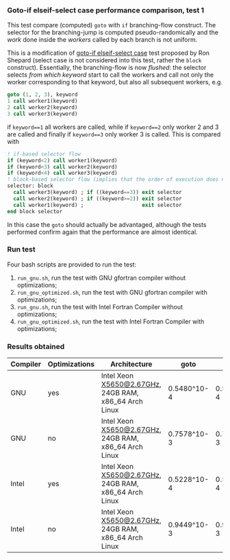 ### Goto-if elseif-select case performance comparison, test 1

This test compare (computed) `goto` with `if` branching-flow construct. The selector for the branching-jump is computed pseudo-randomically and the *work* done inside the *workers* called by each branch is not uniform.

This is a modification of [goto-if elseif-select case](https://github.com/szaghi/DEFY/tree/master/src/goto_is_fastest/goto_if_select_comparison_1) test proposed by Ron Shepard (select case is not considered into this test, rather the `block` construct). Essentially, the branching-flow is now *flushed*: the selector selects *from which keyword* start to call the workers and call not only the worker corresponding to that keyword, but also all subsequent workers, e.g.

```fortran
goto (1, 2, 3), keyword
1 call worker1(keyword)
2 call worker2(keyword)
3 call worker3(keyword)
```
if `keyword==1` all workers are called, while if `keyword==2` only worker 2 and 3 are called and finally if `keyword==3` only worker
3 is called. This is compared with

```fortran
! if-based selector flow
if (keyword<2) call worker1(keyword)
if (keyword<3) call worker2(keyword)
if (keyword<4) call worker3(keyword)
! block-based selector flow (implies that the order of execution does not matter)
selector: block
  call worker3(keyword) ; if ((keyword==3)) exit selector
  call worker2(keyword) ; if ((keyword>=2)) exit selector
  call worker1(keyword) ;                   exit selector
end block selector
```

In this case the `goto` should actually be advantaged, although the tests performed confirm again that the performance are almost identical.

### Run test

Four bash scripts are provided to run the test:

1. `run_gnu.sh`, run the test with GNU gfortran compiler without optimizations;
2. `run_gnu_optimized.sh`, run the test with GNU gfortran compiler with optimizations;
3. `run_gnu.sh`, run the test with Intel Fortran Compiler without optimizations;
4. `run_gnu_optimized.sh`, run the test with Intel Fortran Compiler with optimizations;

### Results obtained

|Compiler|Optimizations|Architecture                                         | goto      | if        |block      |
|--------|-------------|-----------------------------------------------------|-----------|-----------|-----------|
| GNU    |   yes       |Intel Xeon X5650@2.67GHz, 24GB RAM, x86_64 Arch Linux|0.5480^10-4|0.5480^10-4|0.5480^10-4|
| GNU    |   no        |Intel Xeon X5650@2.67GHz, 24GB RAM, x86_64 Arch Linux|0.7578^10-3|0.7578^10-3|0.7578^10-3|
| Intel  |   yes       |Intel Xeon X5650@2.67GHz, 24GB RAM, x86_64 Arch Linux|0.5228^10-4|0.5237^10-4|0.5237^10-4|
| Intel  |   no        |Intel Xeon X5650@2.67GHz, 24GB RAM, x86_64 Arch Linux|0.9449^10-3|0.9550^10-3|0.9550^10-3|
